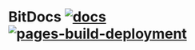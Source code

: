 # BitDocs [![docs](https://github.com/IBit-mc-server/BitDocs/actions/workflows/docs.yml/badge.svg)](https://github.com/IBit-mc-server/BitDocs/actions/workflows/docs.yml) [![pages-build-deployment](https://github.com/IBit-mc-server/BitDocs/actions/workflows/pages/pages-build-deployment/badge.svg?branch=gh-pages)](https://github.com/IBit-mc-server/BitDocs/actions/workflows/pages/pages-build-deployment)
